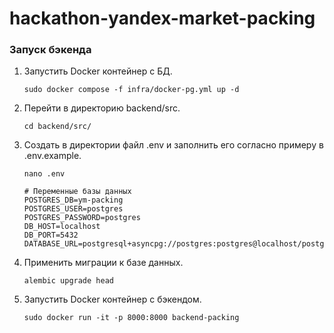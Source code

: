 # hackathon-yandex-market-packing

### Запуск бэкенда

1. Запустить Docker контейнер с БД.

    ```shell
    sudo docker compose -f infra/docker-pg.yml up -d
    ```

2. Перейти в директорию backend/src.

    ```shell
    cd backend/src/
    ```

3. Создать в директории файл .env и заполнить его согласно примеру в .env.example.
    ```shell
   nano .env
   ```

   ```
   # Переменные базы данных
   POSTGRES_DB=ym-packing
   POSTGRES_USER=postgres
   POSTGRES_PASSWORD=postgres
   DB_HOST=localhost
   DB_PORT=5432
   DATABASE_URL=postgresql+asyncpg://postgres:postgres@localhost/postgres
   ```

4. Применить миграции к базе данных.
   ```shell
   alembic upgrade head
   ```

5. Запустить Docker контейнер с бэкендом.

    ```shell
    sudo docker run -it -p 8000:8000 backend-packing
    ```